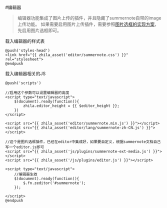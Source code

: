 #编辑器

> 编辑器功能集成了图片上传的插件，并且隐藏了summernote自带的image上传功能。
> 如果需要启用图片上传插件，需要参照[图片选框的实现方案](https://docs.quyouinc.com/basic/media/)，先启用图片选框即可。


载入编辑器的样式表

```
@push('styles-head')
<link href="{{ zhila_asset('editor/summernote.css') }}" rel="stylesheet">
@endpush
```

载入编辑器相关的JS

```
@push('scripts')

//启用这个参数可以设置编辑器的高度
<script type="text/javascript">
    $(document).ready(function(){
        zhila.editor_height = {{ $editor_height }};
    })
</script>

<script src="{{ zhila_asset('editor/summernote.min.js') }}"></script>
<script src="{{ zhila_asset('editor/lang/summernote-zh-CN.js') }}"></script>

//这个是图片选框插件，已经在editor中集成好，如果要自定义，根据summernote文档自己写一个editor.js即可
<script src="{{ zhila_asset('js/plugins/summernote-ext-media.js') }}"></script>
<script src="{{ zhila_asset('/js/plugins/editor.js') }}"></script>

<script type="text/javascript">
    //编辑器生效
    $(document).ready(function(){
        $.fn.zeditor('#summernote');
    });
    
</script>
@endpush
```


